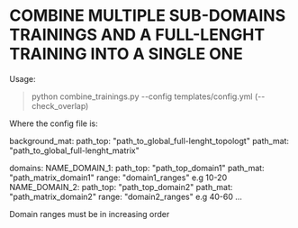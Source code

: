 # COMBINE MULTIPLE SUB-DOMAINS TRAININGS AND A FULL-LENGHT TRAINING INTO A SINGLE ONE

Usage:
> python combine_trainings.py --config templates/config.yml (--check_overlap)

Where the config file is: 

background_mat: 
  path_top: "path_to_global_full-lenght_topologt"
  path_mat: "path_to_global_full-lenght_matrix"

domains:
  NAME_DOMAIN_1:
    path_top: "path_top_domain1"
    path_mat: "path_matrix_domain1"
    range: "domain1_ranges" e.g 10-20
  NAME_DOMAIN_2:
    path_top: "path_top_domain2"
    path_mat: "path_matrix_domain2"
    range: "domain2_ranges" e.g 40-60
  ...


Domain ranges must be in increasing order